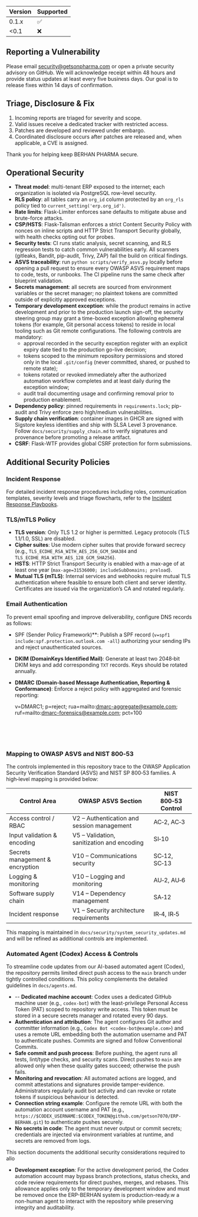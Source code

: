 | Version | Supported |
| ------- | --------- |
| 0.1.x   | ✅ |
| <0.1    | ❌ |

## Reporting a Vulnerability

Please email security@getsonpharma.com or open a private security advisory on GitHub. We will acknowledge receipt within 48 hours and provide status updates at least every five business days. Our goal is to release fixes within 14 days of confirmation.

## Triage, Disclosure & Fix

1. Incoming reports are triaged for severity and scope.
2. Valid issues receive a dedicated tracker with restricted access.
3. Patches are developed and reviewed under embargo.
4. Coordinated disclosure occurs after patches are released and, when applicable, a CVE is assigned.

Thank you for helping keep BERHAN PHARMA secure.

## Operational Security

- **Threat model**: multi-tenant ERP exposed to the internet; each organization is isolated via PostgreSQL row-level security.
- **RLS policy**: all tables carry an `org_id` column protected by an `org_rls` policy tied to `current_setting('erp.org_id')`.
- **Rate limits**: Flask-Limiter enforces sane defaults to mitigate abuse and brute-force attacks.
- **CSP/HSTS**: Flask-Talisman enforces a strict Content Security Policy with nonces on inline scripts and HTTP Strict Transport Security globally, with health checks opting out for probes.
- **Security tests**: CI runs static analysis, secret scanning, and RLS regression tests to catch common vulnerabilities early. All scanners (gitleaks, Bandit, pip-audit, Trivy, ZAP) fail the build on critical findings.
- **ASVS traceability**: run `python scripts/verify_asvs.py` locally before opening a pull request to ensure every OWASP ASVS requirement maps to code, tests, or runbooks. The CI pipeline runs the same check after blueprint validation.
- **Secrets management**: all secrets are sourced from environment variables or the secret manager; no plaintext tokens are committed outside of explicitly approved exceptions.
- **Temporary development exception**: while the product remains in active development and prior to the production launch sign-off, the security steering group may grant a time-boxed exception allowing ephemeral tokens (for example, Git personal access tokens) to reside in local tooling such as Git remote configurations. The following controls are mandatory:
  - approval recorded in the security exception register with an explicit expiry date tied to the production go-live decision;
  - tokens scoped to the minimum repository permissions and stored only in the local `.git/config` (never committed, shared, or pushed to remote state);
  - tokens rotated or revoked immediately after the authorized automation workflow completes and at least daily during the exception window;
  - audit trail documenting usage and confirming removal prior to production enablement.
- **Dependency policy**: pinned requirements in `requirements.lock`; pip-audit and Trivy enforce zero high/medium vulnerabilities.
- **Supply chain verification**: container images in GHCR are signed with Sigstore keyless identities and ship with SLSA Level 3 provenance. Follow `docs/security/supply_chain.md` to verify signatures and provenance before promoting a release artifact.
- **CSRF**: Flask-WTF provides global CSRF protection for form submissions.

## Additional Security Policies

### Incident Response

For detailed incident response procedures including roles, communication templates, severity levels and triage flowcharts, refer to the [Incident Response Playbooks](docs/incident_response/README.md).

### TLS/mTLS Policy

- **TLS version**: Only TLS 1.2 or higher is permitted. Legacy protocols (TLS 1.1/1.0, SSL) are disabled.
- **Cipher suites**: Use modern cipher suites that provide forward secrecy (e.g., `TLS_ECDHE_RSA_WITH_AES_256_GCM_SHA384` and `TLS_ECDHE_RSA_WITH_AES_128_GCM_SHA256`).
- **HSTS**: HTTP Strict Transport Security is enabled with a max-age of at least one year (`max-age=31536000; includeSubDomains; preload`).
- **Mutual TLS (mTLS)**: Internal services and webhooks require mutual TLS authentication where feasible to ensure both client and server identity. Certificates are issued via the organization’s CA and rotated regularly.

### Email Authentication

To prevent email spoofing and improve deliverability, configure DNS records as follows:

- SPF (Sender Policy Framework)**: Publish a SPF record (`v=spf1 include:spf.protection.outlook.com -all`) authorizing your sending IPs and reject unauthenticated sources.
- **DKIM (DomainKeys Identified Mail)**: Generate at least two 2048‑bit DKIM keys and add corresponding `TXT` records. Keys should be rotated annually.
- **DMARC (Domain-based Message Authentication, Reporting & Conformance)**: Enforce a reject policy with aggregated and forensic reporting:

  
  v=DMARC1; p=reject; rua=mailto:dmarc-aggregate@example.com; ruf=mailto:dmarc-forensics@example.com; pct=100
  ```





### Mapping to OWASP ASVS and NIST 800‑53

    
The controls implemented in this repository trace to the OWASP Application Security Verification Standard (ASVS) and NIST SP 800‑53 families. A high‑level mapping is provided below:

| Control Area | OWASP ASVS Section | NIST 800‑53 Control |
| --- | --- | --- |
| Access control / RBAC | V2 – Authentication and session management | AC‑2, AC‑3 |
| Input validation & encoding | V5 – Validation, sanitization and encoding | SI‑10 |
| Secrets management & encryption | V10 – Communications security | SC‑12, SC‑13 |
| Logging & monitoring | V10 – Logging and monitoring | AU‑2, AU‑6 |
| Software supply chain | V14 – Dependency management | SA‑12 |
| Incident response | V1 – Security architecture requirements | IR‑4, IR‑5 |

This mapping is maintained in `docs/security/system_security_updates.md` and will be refined as additional controls are implemented.

### Automated Agent (Codex) Access & Controls

To streamline code updates from our AI-based automated agent (Codex), the repository permits limited direct push access to the `main` branch under tightly controlled conditions. This policy complements the detailed guidelines in `docs/agents.md`.

- -- **Dedicated machine account**: Codex uses a dedicated GitHub machine user (e.g., `codex-bot`) with the least-privilege Personal Access Token (PAT) scoped to repository write access. This token must be stored in a secure secrets manager and rotated every 90 days.
- **Authentication and attribution**: The agent configures Git author and committer information (e.g., `Codex Bot <codex-bot@example.com>`) and uses a remote URL embedding both the automation username and PAT to authenticate pushes. Commits are signed and follow Conventional Commits.
- **Safe commit and push process**: Before pushing, the agent runs all tests, lint/type checks, and security scans. Direct pushes to `main` are allowed only when these quality gates succeed; otherwise the push fails.
- **Monitoring and revocation**: All automated actions are logged, and commit attestations and signatures provide tamper-evidence. Administrators regularly audit bot activity and can revoke or rotate tokens if suspicious behaviour is detected.
- **Connection string example**: Configure the remote URL with both the automation account username and PAT (e.g., `https://$CODEX_USERNAME:$CODEX_TOKEN@github.com/getson7070/ERP-BERHAN.git`) to authenticate pushes securely.
- **No secrets in code**: The agent must never output or commit secrets; credentials are injected via environment variables at runtime, and secrets are removed from logs.

This section documents the additional security considerations required to allo
- **Development exception**: For the active development period, the Codex automation account may bypass branch protections, status checks, and code review requirements for direct pushes, merges, and rebases. This allowance applies only to the temporary development window and must be removed once the ERP-BERHAN system is production-ready.w a non-human agent to interact with the repository while preserving integrity and auditability.

